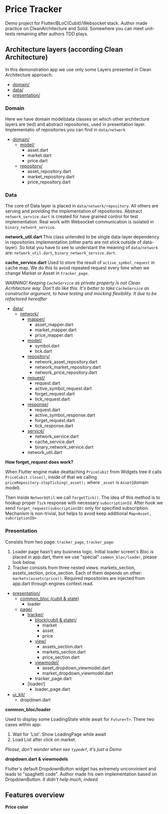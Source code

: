 # Price Tracker

Demo project for Flutter/BLoC(Cubit)/Websocket stack. Author made practice on CleanArchitecture and Solid. Somewhere you can meet unit-tests remaining after authors TDD plays.

## Architecture layers (according Clean Architecture)

In this demonstration app we use only some Layers presented in Clean Architecture approach:

- [domain/]()
- [data/]()
- [presentation/]()

### Domain

Here we have domain model(data classes on which other architecture layers are tied) 
and abstract repositories, used in presentation layer. 
Implementatio of repositories you can find in `data/network`

- [domain/]()
  * [model/]()
    * asset.dart
    * market.dart
    * price.dart
  * [repository/]()
    * asset_repository.dart
    * market_repository.dart
    * price_repository.dart

### Data

The core of Data layer is placed in `data/network/repository`. All others are serving and providing the implementation of repositories.
Abstract `network_service.dart` is created for have grained control for test implementation. Real work with Websocket communication is isolated in `binary_network_service`.

**network_util.dart**
This class untended to be single data-layer dependency in repositories implementation (other parts are not stick outside of data-layer). 
So total you have to see to understant the meaning of `data/network` are: `network_util.dart`, `binary_network_service.dart`. 

**cache_service.dart**
Used to store the result of `active_symbol_request` in cache map. We do this to avoid repeated request every time when we change Market or Asset in `tracker_page`. 

*WARNING! Keeping  `CacheService` as private property is not Clean Acrhitecture way. Don't do like this. It's better to take `CacheService` as constructor argument, to have testing and mocking flexibility. It due to be refactored hereafter*

- [data/]()
  * [network/]()
    * [mapper/]()
      * asset_mapper.dart
      * market_mapper.dart
      * price_mapper.dart
    * [model/]()
      * symbol.dart
      * tick.dart
    * [repository/]()
      * network_asset_repository.dart
      * network_market_repository.dart
      * network_price_repository.dart
    * [request/]()
      * request.dart
      * active_symbol_request.dart
      * forget_request.dart
      * tick_request.dart
    * [response/]()
      * request.dart
      * active_symbol_response.dart
      * forget_request.dart
      * tick_response.dart
    * [service/]()
      * network_service.dart
      * cache_service.dart
      * binary_network_service.dart
    * network_util.dart


**How forget_request does work?**

When Flutter engine make deattaching `PriceCubit` from Widgets tree it calls `PriceCubit.close()`, inside of that we calling `priceRepository.stopTicking(_asset);` where `_asset` is `Asset`(domain model).

Then inside `NetworkUtil` we call `forgetTick()`. The idea of this method is to hookup proper `Tick` response with necessary `subscriptionId`. After hook we send `forget_request(subscriptionID)` only for specified subscription. Mechanism is non-trivial, but helps to avoid keep additional `Map<Asset, subcriptionID>`


### Presentation

Consists from two page: `tracker_page`, `tracker_page`:

1. Loader page hasn't any business logic. Initial loader screen's Bloc is placed in app.dart, there we use "special" `common_bloc/loader`, please look below.
2. Tracker consists from three nested views: markets_section, assets_section, price_section. Each of them depends on other: `markets(assets(price))`. Required repositories are injected from app.dart through engines context.read<T>. 


- [presentation/]()
  * [common_bloc (cubit & state)]()
    * loader
  * [page/]()
    * [tracker/]()
      * [block(cubit & state)/]()
        * market
        * asset
        * price
      * [view/]()
        * assets_section.dart
        * markets_section.dart
        * price_section.dart
      * [viewmodel/]()
        * asset_dropdown_viewmodel.dart
        * market_dropdown_viewmodel.dart
      * tracker_page.dart
    * [loader/]
      * loader_page.dart
- [ui_kit/]()
  * dropdown.dart

**common_bloc/loader**

Used to display some LoadingState while await for `Future<T>`. There two cases within app:
1. Wait for 'List<Market>'. Show LoadingPage while await
2. Load List<Asset> after click on market.
 
*Please, don't wonder when see `typedef`, it's just a Demo*
 
**dropdown.dart & viewmodels**
 
Flutter's default DropdownButton widget has extremely unconvinient and leads to "spaghetti code". Author made his own implementation based on DropdownButton. *It didn't help much, indeed*

## Features overview

**Price color**
 

